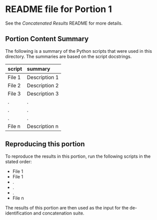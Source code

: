 # README file for Portion 1

See the *Concatenated Results* README for more details.

## Portion Content Summary

The following is a summary of the Python scripts that were used in this directory. The summaries are based on the script docstrings.

| script | summary       |
| :----- | :------------ |
| File 1 | Description 1 |
| File 2 | Description 2 |
| File 3 | Description 3 |
| .      | .             |
| .      | .             |
| .      | .             |
| File n | Description n |

## Reproducing this portion

To reproduce the results in this portion, run the following scripts in the stated order:

- File 1
- File 1
- .
- .
- .
- File n

The results of this portion are then used as the input for the de-identification and concatenation suite.